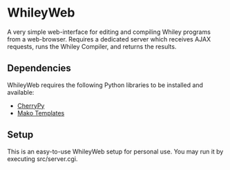WhileyWeb
=========

A very simple web-interface for editing and compiling Whiley programs from a web-browser.  Requires a dedicated server which receives AJAX requests, runs the Whiley Compiler, and returns the results.

Dependencies
------------

WhileyWeb requires the following Python libraries to be installed and available:

* [CherryPy](http://www.cherrypy.org/)
* [Mako Templates](http://www.makotemplates.org/)

Setup
-----

This is an easy-to-use WhileyWeb setup for personal use. You may run it by executing src/server.cgi.
